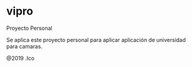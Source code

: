 # vipro
Proyecto Personal

Se aplica este proyecto personal para aplicar aplicación de universidad para camaras.

@2019 .Ico

